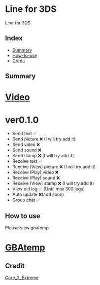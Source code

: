# Line for 3DS
Line for 3DS

## Index
* [Summary](https://github.com/Core-2-Extreme/Line_for_3DS#summary)
* [How-to-use](https://github.com/Core-2-Extreme/Line_for_3DS#How-to-use)
* [Credit](https://github.com/Core-2-Extreme/Line_for_3DS#credit)

## Summary

# [Video](https://www.youtube.com/watch?v=5K2fCr0lyoM)
# ver0.1.0
* Send text ✅
* Send picture ❌ (I will try add it)
* Send video ❌
* Send sound ❌
* Send stamp ❌ (I will try add it)
* Receive text ✅
* Receive (View) picture ❌ (I will try add it)
* Receive (Play) video ❌
* Receive (Play) sound ❌
* Receive (View) stamp ❌ (I will try add it)
* View old log ✅ (Until max 300 logs)
* Auto update ❌(add soon)
* Group chat ✅

## How to use
Please view gbatemp
# [GBAtemp](https://gbatemp.net/threads/line-for-3ds.539530)

## Credit
[Core_2_Extreme](https://twitter.com/toshi800348)
